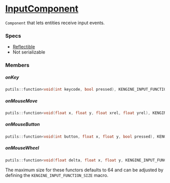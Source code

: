 # [InputComponent](InputComponent.hpp)

`Component` that lets entities receive input events.

### Specs

* [Reflectible](https://github.com/phiste/putils/blob/master/reflection/Reflectible.md)
* Not serializable

### Members

##### onKey

```cpp
putils::function<void(int keycode, bool pressed), KENGINE_INPUT_FUNCTION_SIZE> onKey;
```

##### onMouseMove

```cpp
putils::function<void(float x, float y, float xrel, float yrel), KENGINE_INPUT_FUNCTION_SIZE> onMouseMove;
```

##### onMouseButton

```cpp
putils::function<void(int button, float x, float y, bool pressed), KENGINE_INPUT_FUNCTION_SIZE> onMouseButton;
```

##### onMouseWheel

```cpp
putils::function<void(float delta, float x, float y, KENGINE_INPUT_FUNCTION_SIZE)> onMouseWheel;
```

The maximum size for these functors defaults to 64 and can be adjusted by defining the `KENGINE_INPUT_FUNCTION_SIZE` macro.